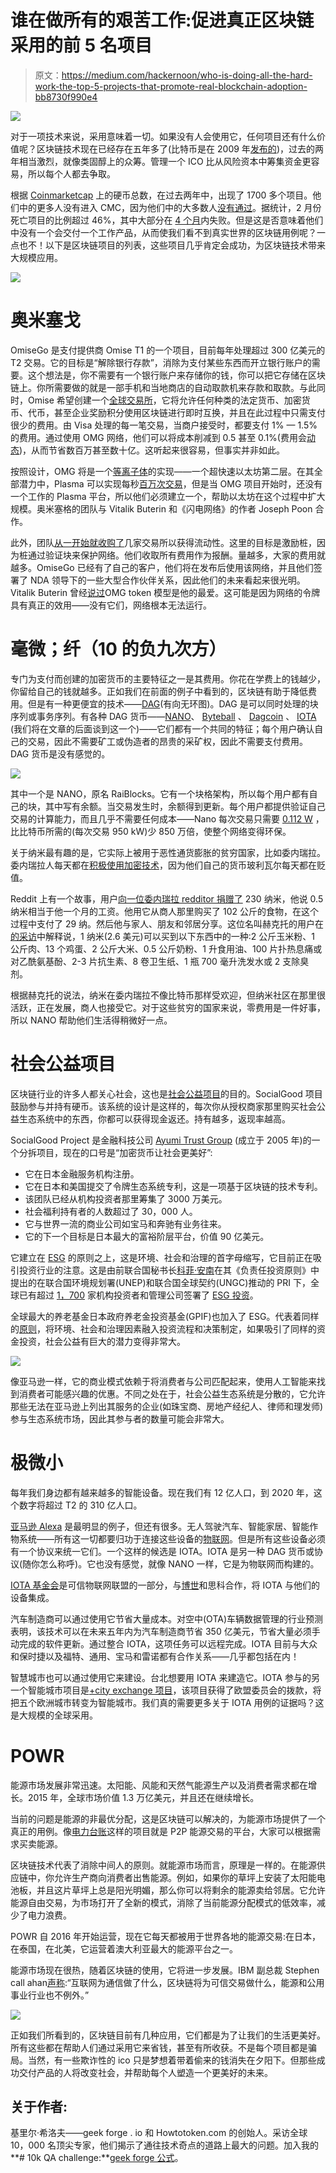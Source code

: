 # 谁在做所有的艰苦工作:促进真正区块链采用的前 5 名项目

> 原文：<https://medium.com/hackernoon/who-is-doing-all-the-hard-work-the-top-5-projects-that-promote-real-blockchain-adoption-bb8730f990e4>

![](img/04a0e48aed83268f24dad3024ca6be5c.png)

对于一项技术来说，采用意味着一切。如果没有人会使用它，任何项目还有什么价值呢？区块链技术现在已经存在五年多了(比特币是在 2009 年[发布的](https://en.wikipedia.org/wiki/Bitcoin))，过去的两年相当激烈，就像类固醇上的众筹。管理一个 ICO 比从风险资本中筹集资金更容易，所以每个人都去争取。

根据 [Coinmarketcap](https://coinmarketcap.com/all/views/all/) 上的硬币总数，在过去两年中，出现了 1700 多个项目。他们中的更多人没有进入 CMC，因为他们中的大多数人[没有通过](https://news.bitcoin.com/46-last-years-icos-failed-already/)。据统计，2 月份死亡项目的比例超过 46%，其中大部分在 [4 个月](https://www.coindesk.com/over-half-of-icos-fail-within-4-months-suggests-us-study/)内失败。但是这是否意味着他们中没有一个会交付一个工作产品，从而使我们看不到真实世界的区块链用例呢？一点也不！以下是区块链项目的列表，这些项目几乎肯定会成功，为区块链技术带来大规模应用。

![](img/368563320c048224d1e9aa85f1d7de6b.png)

# 奥米塞戈

OmiseGo 是支付提供商 Omise T1 的一个项目，目前每年处理超过 300 亿美元的 T2 交易。它的目标是“解除银行存款”，消除为支付某些东西而开立银行账户的需要。这个想法是，你不需要有一个银行账户来存储你的钱，你可以把它存储在区块链上。你所需要做的就是一部手机和当地商店的自动取款机来存款和取款。与此同时，Omise 希望创建一个[全球交易所](http://www.tristone-llc.com/omisego-the-global-standard-for-exchange-and-payments/)，它将允许任何种类的法定货币、加密货币、代币，甚至企业奖励积分使用区块链进行即时互换，并且在此过程中只需支付很少的费用。由 Visa 处理的每一笔交易，当商户接受时，都要支付 1% — 1.5%的费用。通过使用 OMG 网络，他们可以将成本削减到 0.5 甚至 0.1%(费用会[动态](/wespostdotcom/omisego-admits-to-no-control-over-fee-structure-200f77e13d38))，从而节省数百万甚至数十亿。这听起来很容易，但事实并非如此。

按照设计，OMG 将是一个[等离子体](/@argongroup/ethereum-plasma-explained-608720d3c60e)的实现——一个超快速以太坊第二层。在其全部潜力中，Plasma 可以实现每秒[百万次交易](https://www.ccn.com/vitalik-buterin-ethereum-will-eventually-achieve-1-million-transactions-per-second/)，但是当 OMG 项目开始时，还没有一个工作的 Plasma 平台，所以他们必须建立一个，帮助以太坊在这个过程中扩大规模。奥米塞格的团队与 Vitalik Buterin 和《闪电网络》的作者 Joseph Poon 合作。

此外，团队[从一开始就收购了](https://blog.omisego.network/strategy-vol-02-89a4d8476eed)几家交易所以获得流动性。这里的目标是激励桩，因为桩通过验证块来保护网络。他们收取所有费用作为报酬。量越多，大家的费用就越多。OmiseGo 已经有了自己的客户，他们将在发布后使用该网络，并且他们签署了 NDA 领导下的一些大型合作伙伴关系，因此他们的未来看起来很光明。Vitalik Buterin 曾经[说过](https://twitter.com/VitalikButerin/status/940429788673536000)OMG token 模型是他的最爱。这可能是因为网络的令牌具有真正的效用——没有它们，网络根本无法运行。

# 毫微；纤（10 的负九次方）

专门为支付而创建的加密货币的主要特征之一是其费用。你花在学费上的钱越少，你留给自己的钱就越多。正如我们在前面的例子中看到的，区块链有助于降低费用。但是有一种更便宜的技术——[DAG](https://www.forbes.com/sites/shermanlee/2018/01/22/explaining-directed-acylic-graph-dag-the-real-blockchain-3-0/#33db1e59180b)(有向无环图)。DAG 是可以同时处理的块序列或事务序列。有各种 DAG 货币——[NANO](https://nano.org/en)、 [Byteball](https://byteball.org/) 、 [Dagcoin](https://dagcoin.org/) 、 [IOTA](https://www.iota.org/) (我们将在文章的后面谈到这一个)——它们都有一个共同的特征；每个用户确认自己的交易，因此不需要矿工或伪造者的昂贵的采矿权，因此不需要支付费用。DAG 货币是没有感觉的。

![](img/9b909b26a56312b6603ee89be74b88bd.png)

其中一个是 NANO，原名 RaiBlocks。它有一个块格架构，所以每个用户都有自己的块，其中写有余额。当交易发生时，余额得到更新。每个用户都提供验证自己交易的计算能力，而且几乎不需要任何成本——Nano 每次交易只需要 [0.112 W](https://cryptodisrupt.com/nano-is-found-to-be-significantly-more-eco-friendly-than-bitcoin/) ，比比特币所需的(每次交易 950 kW)少 850 万倍，使整个网络变得环保。

关于纳米最有趣的是，它实际上被用于恶性通货膨胀的贫穷国家，比如委内瑞拉。委内瑞拉人每天都在[积极使用加密技术](https://cryptoinsider.21mil.com/heres-venezuelans-use-bitcoin-daily-lives/)，因为他们自己的货币玻利瓦尔每天都在贬值。

Reddit 上有一个故事，用户[向一位委内瑞拉 redditor 捐赠了](https://www.ccn.com/venezuelan-crypto-enthusiast-buys-102-kilos-of-food-from-nano-donations-amid-hyperinflation/) 230 纳米，他说 0.5 纳米相当于他一个月的工资。他用它从商人那里购买了 102 公斤的食物，在这个过程中支付了 29 纳。然后他与家人、朋友和邻居分享。这位名叫赫克托的用户在[的采访](https://cryptovest.com/news/interview-how-nano-community-and-brave-venezuelan-helped-save-people-from-starvation/)中解释说，1 纳米(2.6 美元)可以买到以下东西中的一种:2 公斤玉米粉、1 公斤肉、13 个鸡蛋、2 公斤大米、0.5 公斤奶粉、1 升食用油、100 片扑热息痛或对乙酰氨基酚、2-3 片抗生素、8 卷卫生纸、1 瓶 700 毫升洗发水或 2 支除臭剂。

根据赫克托的说法，纳米在委内瑞拉不像比特币那样受欢迎，但纳米社区在那里很活跃，正在发展，商人也接受它。对于这些贫穷的国家来说，零费用是一件好事，所以 NANO 帮助他们生活得稍微好一点。

# 社会公益项目

区块链行业的许多人都关心社会，这也是[社会公益项目](https://socialgood-foundation.com)的目的。SocialGood 项目鼓励参与并持有硬币。该系统的设计是这样的，每次你从授权商家那里购买社会公益生态系统中的东西，你都可以获得现金返还。持有越多，返现率越高。

SocialGood Project 是金融科技公司 [Ayumi Trust Group](https://socialgood-foundation.com/ayumitrustgroup/) (成立于 2005 年)的一个分拆项目，现在的口号是“加密货币让社会更美好”:

*   它在日本金融服务机构注册。
*   它在日本和美国提交了令牌生态系统专利，这是一项基于区块链的技术专利。
*   该团队已经从机构投资者那里筹集了 3000 万美元。
*   社会福利持有者的人数超过了 30，000 人。
*   它与世界一流的商业公司如宝马和奔驰有业务往来。
*   它的下一个目标是日本最大的富裕阶层平台，价值 90 亿美元。

它建立在 [ESG](https://www.unpri.org/pri/about-the-pri) 的原则之上，这是环境、社会和治理的首字母缩写，它目前正在吸引投资行业的注意。这是由前联合国秘书长[科菲·安南](https://en.m.wikipedia.org/wiki/Kofi_Annan)在其《负责任投资原则》中提出的在联合国环境规划署(UNEP)和联合国全球契约(UNGC)推动的 PRI 下，全球已有超过 [1，700](https://www.forbes.com/sites/georgkell/2018/07/11/the-remarkable-rise-of-esg/#e7238516951f) 家机构投资者和管理公司签署了 [ESG 投资](https://paxworld.com/sustainable-investing/what-is-esg/)。

全球最大的养老基金日本政府养老金投资基金(GPIF)也加入了 ESG。代表着同样的[原则](https://en.wikipedia.org/wiki/Principles_for_Responsible_Investment)，将环境、社会和治理因素融入投资流程和决策制定，如果吸引了同样的资金投资，社会公益有巨大的潜力变得非常大。

![](img/6eb8d4a982feeaf7e156ecc10e3ef28c.png)

像亚马逊一样，它的商业模式依赖于将消费者与公司匹配起来，使用人工智能来找到消费者可能感兴趣的优惠。不同之处在于，社会公益生态系统是分散的，它允许那些无法在亚马逊上列出其服务的企业(如珠宝商、房地产经纪人、律师和理发师)参与生态系统市场，因此其参与者的数量可能会非常大。

# 极微小

每年我们身边都有越来越多的智能设备。现在我们有 12 亿人口，到 2020 年，这个数字将超过 T2 的 310 亿人口。

[亚马逊 Alexa](https://www.amazon.com/Amazon-Echo-And-Alexa-Devices/b?ie=UTF8&node=9818047011) 是最明显的例子，但还有很多。无人驾驶汽车、智能家居、智能作物系统——所有这一切都要归功于连接这些设备的[物联网](https://en.wikipedia.org/wiki/Internet_of_things)。但是所有这些设备必须有一个协议来统一它们。一个这样的候选是 IOTA。IOTA 是另一种 DAG 货币或协议(随你怎么称呼)。它也没有感觉，就像 NANO 一样，它是为物联网而构建的。

[IOTA 基金会](https://iotasupport.com/foundation.shtml)是可信物联网联盟的一部分，与[博世](https://www.ccn.com/bosch-bets-big-on-iota/)和思科合作，将 IOTA 与他们的设备集成。

汽车制造商可以通过使用它节省大量成本。对空中(OTA)车辆数据管理的行业预测表明，该技术可以在未来五年内为汽车制造商节省 350 亿美元，节省大量必须手动完成的软件更新。通过整合 IOTA，这项任务可以远程完成。IOTA 目前与大众和保时捷以及福特、通用、宝马和雷诺都有合作关系——几乎都包括在内！

智慧城市也可以通过使用它来建设。台北想要用 IOTA 来建造它。IOTA 参与的另一个智能城市项目是[+city exchange 项目](https://blog.iota.org/green-light-from-the-eu-commission-for-iota-and-the-european-smart-city-consortium-cityxchange-f7928aef33ac)，该项目获得了欧盟委员会的拨款，将把五个欧洲城市转变为智能城市。我们真的需要更多关于 IOTA 用例的证据吗？这是大规模的全球采用。

# POWR

能源市场发展非常迅速。太阳能、风能和天然气能源生产以及消费者需求都在增长。2015 年，全球市场价值 1.3 万亿美元，并且还在继续增长。

当前的问题是能源的非最优分配，这是区块链可以解决的，为能源市场提供了一个真正的用例。像[电力台账](https://powerledger.io/)这样的项目就是 P2P 能源交易的平台，大家可以根据需求买卖能源。

区块链技术代表了消除中间人的原则。就能源市场而言，原理是一样的。在能源供应链中，你允许生产商向消费者出售能源。例如，如果你的草坪上安装了太阳能电池板，并且这片草坪上总是阳光明媚，那么你可以将剩余的能源卖给邻居。它允许能源自由交易，为市场打开了全新的模式，消除了当前能源分配模式的低效率，减少了电力浪费。

POWR 自 2016 年开始运营，现在它每天都被用于世界各地的能源交易:在日本，在泰国，在北美，它运营着澳大利亚最大的能源平台之一。

能源市场现在很热，随着区块链的使用，它将进一步发展。IBM 副总裁 Stephen call ahan[声称](https://hackernoon.com/blockchain-in-the-energy-market-what-are-the-experts-saying-86e55f754a2a):“互联网为通信做了什么，区块链将为可信交易做什么，能源和公用事业行业也不例外。”

![](img/a42d2c8fc63fbc4e12053e354adac1ff.png)

正如我们所看到的，区块链目前有几种应用，它们都是为了让我们的生活更美好。所有这些都在帮助人们通过采用它来省钱，甚至有所收获。不是每个项目都是骗局。当然，有一些欺诈性的 ico 只是梦想着带着偷来的钱消失在夕阳下。但那些成功交付产品的人将改变社会，并帮助每个人塑造一个更美好的未来。

## 关于作者:

基里尔·希洛夫——geek forge . io 和 Howtotoken.com 的创始人。采访全球 10，000 名顶尖专家，他们揭示了通往技术奇点的道路上最大的问题。加入我的**# 10k QA challenge:**[geek forge 公式](https://formula.geekforge.io/)。